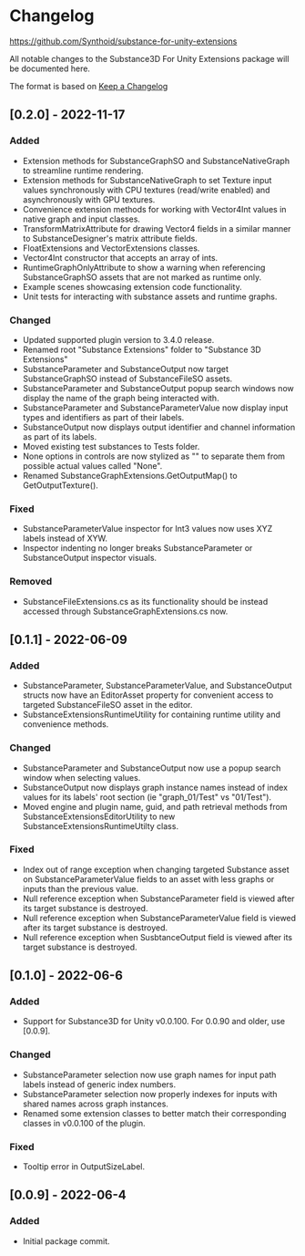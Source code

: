 # Changelog
https://github.com/Synthoid/substance-for-unity-extensions

All notable changes to the Substance3D For Unity Extensions package will be documented here.

The format is based on [Keep a Changelog](https://keepachangelog.com/en/1.0.0/)

## [0.2.0] - 2022-11-17

### Added
- Extension methods for SubstanceGraphSO and SubstanceNativeGraph to streamline runtime rendering.
- Extension methods for SubstanceNativeGraph to set Texture input values synchronously with CPU textures (read/write enabled) and asynchronously with GPU textures.
- Convenience extension methods for working with Vector4Int values in native graph and input classes.
- TransformMatrixAttribute for drawing Vector4 fields in a similar manner to SubstanceDesigner's matrix attribute fields.
- FloatExtensions and VectorExtensions classes.
- Vector4Int constructor that accepts an array of ints.
- RuntimeGraphOnlyAttribute to show a warning when referencing SubstanceGraphSO assets that are not marked as runtime only.
- Example scenes showcasing extension code functionality.
- Unit tests for interacting with substance assets and runtime graphs.

### Changed
- Updated supported plugin version to 3.4.0 release.
- Renamed root "Substance Extensions" folder to "Substance 3D Extensions"
- SubstanceParameter and SubstanceOutput now target SubstanceGraphSO instead of SubstanceFileSO assets.
- SubstanceParameter and SubstanceOutput popup search windows now display the name of the graph being interacted with.
- SubstanceParameter and SubstanceParameterValue now display input types and identifiers as part of their labels.
- SubstanceOutput now displays output identifier and channel information as part of its labels.
- Moved existing test substances to Tests folder.
- None options in controls are now stylized as "<None>" to separate them from possible actual values called "None".
- Renamed SubstanceGraphExtensions.GetOutputMap() to GetOutputTexture().

### Fixed
- SubstanceParameterValue inspector for Int3 values now uses XYZ labels instead of XYW.
- Inspector indenting no longer breaks SubstanceParameter or SubstanceOutput inspector visuals.

### Removed
- SubstanceFileExtensions.cs as its functionality should be instead accessed through SubstanceGraphExtensions.cs now.

## [0.1.1] - 2022-06-09

### Added
- SubstanceParameter, SubstanceParameterValue, and SubstanceOutput structs now have an EditorAsset property for convenient access to targeted SubstanceFileSO asset in the editor.
- SubstanceExtensionsRuntimeUtility for containing runtime utility and convenience methods.

### Changed
- SubstanceParameter and SubstanceOutput now use a popup search window when selecting values.
- SubstanceOutput now displays graph instance names instead of index values for its labels' root section (ie "graph_01/Test" vs "01/Test").
- Moved engine and plugin name, guid, and path retrieval methods from SubstanceExtensionsEditorUtility to new SubstanceExtensionsRuntimeUtilty class.

### Fixed
- Index out of range exception when changing targeted Substance asset on SubstanceParameterValue fields to an asset with less graphs or inputs than the previous value.
- Null reference exception when SubstanceParameter field is viewed after its target substance is destroyed.
- Null reference exception when SubstanceParameterValue field is viewed after its target substance is destroyed.
- Null reference exception when SusbtanceOutput field is viewed after its target substance is destroyed.

## [0.1.0] - 2022-06-6

### Added
- Support for Substance3D for Unity v0.0.100. For 0.0.90 and older, use [0.0.9].

### Changed
- SubstanceParameter selection now use graph names for input path labels instead of generic index numbers.
- SubstanceParameter selection now properly indexes for inputs with shared names across graph instances.
- Renamed some extension classes to better match their corresponding classes in v0.0.100 of the plugin.

### Fixed
- Tooltip error in OutputSizeLabel.

## [0.0.9] - 2022-06-4
### Added
- Initial package commit.
